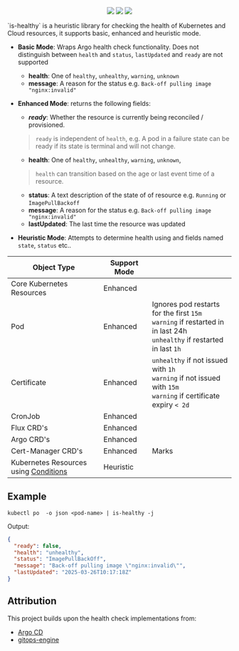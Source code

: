 <div align="center">
  <p>
    <a href="https://github.com/flanksource/is-healthy/actions"><img src="https://github.com/flanksource/is-healthy/workflows/Test/badge.svg"></a>
    <a href="https://goreportcard.com/report/github.com/flanksource/is-healthy"><img src="https://goreportcard.com/badge/github.com/flanksource/is-healthy"></a>
    <img src="https://img.shields.io/github/license/flanksource/is-healthy.svg?style=flat-square"/>
  </p>
</div>
`is-healthy` is a heuristic library for checking the health of Kubernetes and Cloud resources, it supports basic, enhanced and heuristic mode.


* **Basic Mode**: Wraps Argo health check functionality. Does not distinguish between `health` and `status`, `lastUpdated` and `ready` are not supported
  * **health**: One of `healthy`, `unhealthy`, `warning`, `unknown`
  * **message**: A reason for the status e.g. `Back-off pulling image "nginx:invalid"`
* **Enhanced Mode**: returns the following fields:
  
  * ***ready***: Whether the resource is currently being reconciled / provisioned.
  > `ready`  is independent of `health`, e.g. A pod in a failure state can be ready if its state is terminal and will not change.
  * **health**: One of `healthy`, `unhealthy`, `warning`, `unknown`,
  > `health` can transition based on the age or last event time of a resource.
  * **status**: A text description of the state of of resource e.g. `Running` or `ImagePullBackoff`
  * **message**: A reason for the status e.g. `Back-off pulling image "nginx:invalid"`
  * **lastUpdated**: The last time the resource was updated
* **Heuristic Mode**: Attempts to determine health using and fields named `state`, `status` etc..

|Object Type|Support Mode||
|---|---|---|
|Core Kubernetes Resources|Enhanced||
|Pod|Enhanced|Ignores pod restarts for the first `15m` <br />`warning` if restarted in in last 24h<br />`unhealthy` if restarted in last `1h`|
|Certificate|Enhanced|`unhealthy` if not issued with `1h`<br /> `warning` if not issued with `15m` <br/>`warning` if certificate expiry  `< 2d`|
|CronJob|Enhanced||
|Flux CRD's|Enhanced||
|Argo CRD's|Enhanced||
|Cert-Manager CRD's|Enhanced|Marks|
|Kubernetes Resources using [Conditions](https://github.com/kubernetes/community/blob/master/contributors/devel/sig-architecture/api-conventions.md#typical-status-properties)|Heuristic||




## Example

```shell
kubectl po  -o json <pod-name> | is-healthy -j
```

Output:

```json
{
  "ready": false,
  "health": "unhealthy",
  "status": "ImagePullBackOff",
  "message": "Back-off pulling image \"nginx:invalid\"",
  "lastUpdated": "2025-03-26T10:17:18Z"
}
```


## Attribution

This project builds upon the health check implementations from:
* [Argo CD](https://github.com/argoproj/argo-cd)
* [gitops-engine](https://github.com/argoproj/gitops-engine)
